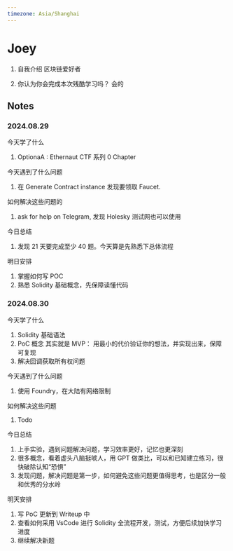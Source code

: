 ```yaml
---
timezone: Asia/Shanghai
---
```


# Joey

1. 自我介绍
   区块链爱好者

2. 你认为你会完成本次残酷学习吗？
   会的

## Notes

<!-- Content_START -->

### 2024.08.29

今天学了什么

1. OptionaA : Ethernaut CTF 系列 0 Chapter

今天遇到了什么问题

1. 在 Generate Contract instance 发现要领取 Faucet.

如何解决这些问题的

1. ask for help on Telegram, 发现 Holesky 测试网也可以使用

今日总结

1. 发现 21 天要完成至少 40 题。今天算是先熟悉下总体流程

明日安排

1. 掌握如何写 POC
2. 熟悉 Solidity 基础概念，先保障读懂代码

### 2024.08.30

今天学了什么

1. Solidity 基础语法
2. PoC 概念
   其实就是 MVP： 用最小的代价验证你的想法，并实现出来，保障可复现
3. 解决回调获取所有权问题

今天遇到了什么问题

1. 使用 Foundry，在大陆有网络限制

如何解决这些问题

1. Todo

今日总结

1. 上手实验，遇到问题解决问题，学习效率更好，记忆也更深刻
2. 很多概念，看着虚头八脑挺唬人，用 GPT 做类比，可以和已知建立练习，很快破除认知“恐惧”
3. 发现问题，解决问题是第一步，如何避免这些问题更值得思考，也是区分一般和优秀的分水岭

明天安排

1. 写 PoC 更新到 Writeup 中
2. 查看如何采用 VsCode 进行 Solidity 全流程开发，测试，方便后续加快学习进度
3. 继续解决新题

<!-- Content_END -->
